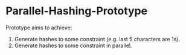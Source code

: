 # Parallel-Hashing-Prototype

Prototype aims to achieve:

1. Generate hashes to some constraint (e.g. last 5 characters are 1s).
2. Generate hashes to some constraint in parallel.